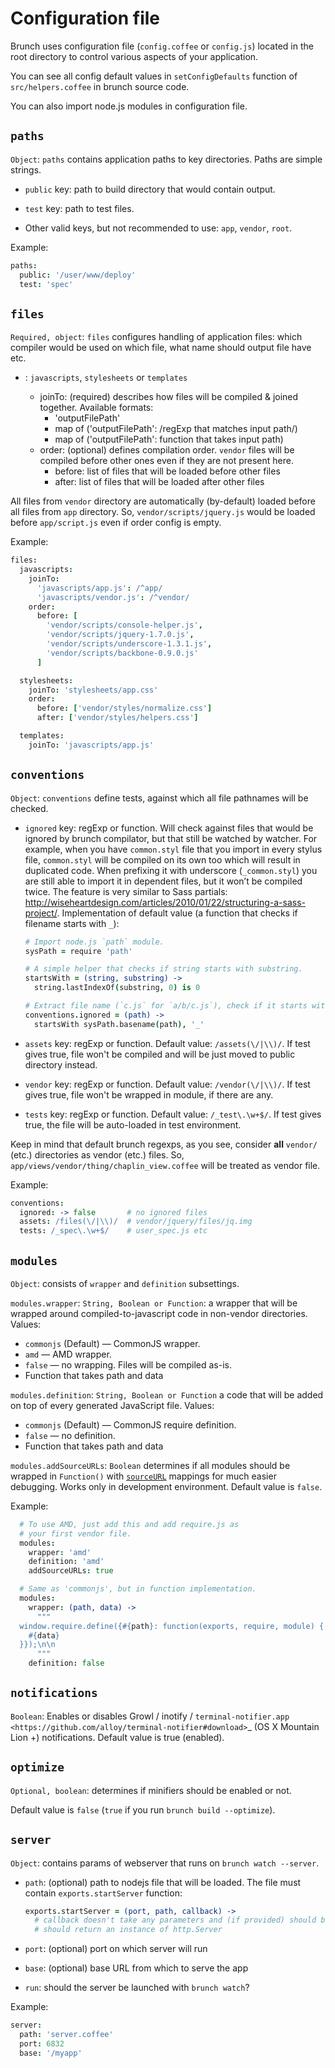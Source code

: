 # Configuration file

Brunch uses configuration file (`config.coffee` or `config.js`) located in the root directory to control various aspects of your application.

You can see all config default values in `setConfigDefaults` function of `src/helpers.coffee` in brunch source code.

You can also import node.js modules in configuration file.

## `paths`

`Object`: `paths` contains application paths to key directories. Paths are simple strings.

* `public` key: path to build directory that would contain output.
* `test` key: path to test files.

* Other valid keys, but not recommended to use: `app`, `vendor`, `root`.

Example:

```coffeescript
paths:
  public: '/user/www/deploy'
  test: 'spec'
```

## `files`


`Required, object`: `files` configures handling of application files: which compiler would be used on which file, what name should output file have etc.

* <type>: `javascripts`, `stylesheets` or `templates`
    * joinTo: (required) describes how files will be compiled & joined together. Available formats:
        * 'outputFilePath'
        * map of ('outputFilePath': /regExp that matches input path/)
        * map of ('outputFilePath': function that takes input path)
    * order: (optional) defines compilation order. `vendor` files will be compiled before other ones even if they are not present here.
        * before: list of files that will be loaded before other files
        * after: list of files that will be loaded after other files

All files from `vendor` directory are automatically (by-default) loaded before all files from `app` directory. So, `vendor/scripts/jquery.js` would be loaded before `app/script.js` even if order config is empty.

Example:

```coffeescript
files:
  javascripts:
    joinTo:
      'javascripts/app.js': /^app/
      'javascripts/vendor.js': /^vendor/
    order:
      before: [
        'vendor/scripts/console-helper.js',
        'vendor/scripts/jquery-1.7.0.js',
        'vendor/scripts/underscore-1.3.1.js',
        'vendor/scripts/backbone-0.9.0.js'
      ]

  stylesheets:
    joinTo: 'stylesheets/app.css'
    order:
      before: ['vendor/styles/normalize.css']
      after: ['vendor/styles/helpers.css']

  templates:
    joinTo: 'javascripts/app.js'
```

## `conventions`


`Object`: `conventions` define tests, against which all file pathnames will be checked.

* `ignored` key: regExp or function. Will check against files that would be ignored by brunch compilator, but that still be watched by watcher. For example, when you have `common.styl` file that you import in every stylus file, `common.styl` will be compiled on its own too which will result in duplicated code. When prefixing it with underscore (`_common.styl`) you are still able to import it in dependent files, but it won’t be compiled twice. The feature is very similar to Sass partials: http://wiseheartdesign.com/articles/2010/01/22/structuring-a-sass-project/. Implementation of default value (a function that checks if filename starts with `_`):

    ```coffeescript
    # Import node.js `path` module.
    sysPath = require 'path'

    # A simple helper that checks if string starts with substring.
    startsWith = (string, substring) ->
      string.lastIndexOf(substring, 0) is 0

    # Extract file name (`c.js` for `a/b/c.js`), check if it starts with `_`.
    conventions.ignored = (path) ->
      startsWith sysPath.basename(path), '_'
    ```

* `assets` key: regExp or function. Default value: `/assets(\/|\\)/`. If test gives true, file won't be compiled and will be just moved to public directory instead.
* `vendor` key: regExp or function. Default value: `/vendor(\/|\\)/`. If test gives true, file won't be wrapped in module, if there are any.
* `tests` key: regExp or function. Default value: `/_test\.\w+$/`. If test gives true, the file will be auto-loaded in test environment.

Keep in mind that default brunch regexps, as you see, consider **all** `vendor/` (etc.) directories as vendor (etc.) files. So, `app/views/vendor/thing/chaplin_view.coffee` will be treated as vendor file.

Example:

```coffeescript
conventions:
  ignored: -> false       # no ignored files
  assets: /files(\/|\\)/  # vendor/jquery/files/jq.img
  tests: /_spec\.\w+$/    # user_spec.js etc
```

## `modules`


`Object`: consists of `wrapper` and `definition` subsettings.

`modules.wrapper`: `String, Boolean or Function`: a wrapper that will be wrapped around compiled-to-javascript code in non-vendor directories. Values:

* `commonjs` (Default) — CommonJS wrapper.
* `amd` — AMD wrapper.
* `false` — no wrapping. Files will be compiled as-is.
* Function that takes path and data

`modules.definition`: `String, Boolean or Function` a code that will be added on top of every generated JavaScript file. Values:

* `commonjs` (Default) — CommonJS require definition.
* `false` — no definition.
* Function that takes path and data

`modules.addSourceURLs`: `Boolean` determines if all modules should be wrapped in `Function()` with [`sourceURL`](http://www.html5rocks.com/en/tutorials/developertools/sourcemaps/) mappings for much easier debugging. Works only in development environment. Default value is `false`.

Example:

  ```coffeescript
    # To use AMD, just add this and add require.js as
    # your first vendor file.
    modules:
      wrapper: 'amd'
      definition: 'amd'
      addSourceURLs: true

    # Same as 'commonjs', but in function implementation.
    modules:
      wrapper: (path, data) ->
        """
    window.require.define({#{path}: function(exports, require, module) {
      #{data}
    }});\n\n
        """
      definition: false
  ```

## `notifications`


`Boolean`: Enables or disables Growl / inotify / `terminal-notifier.app <https://github.com/alloy/terminal-notifier#download>`_ (OS X Mountain Lion +) notifications. Default value is true (enabled).

## `optimize`


`Optional, boolean`: determines if minifiers should be enabled or not.

Default value is `false` (`true` if you run `brunch build --optimize`).

## `server`


`Object`: contains params of webserver that runs on `brunch watch --server`.

* `path`: (optional) path to nodejs file that will be loaded. The file must contain `exports.startServer` function:

    ```coffeescript
    exports.startServer = (port, path, callback) ->
      # callback doesn't take any parameters and (if provided) should be called after server is started
      # should return an instance of http.Server
    ```

* `port`: (optional) port on which server will run
* `base`: (optional) base URL from which to serve the app
* `run`: should the server be launched with `brunch watch`?

Example:

```coffeescript
server:
  path: 'server.coffee'
  port: 6832
  base: '/myapp'
```
